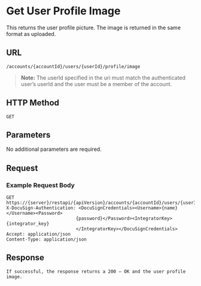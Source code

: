 # Get User Profile Image

This returns the user profile picture. The image is returned in the same format as uploaded.

## URL

    /accounts/{accountId}/users/{userId}/profile/image

>**Note:** The userId specified in the uri must match the authenticated user’s userId and the user must be a member of the account.

## HTTP Method

    GET

## Parameters

No additional parameters are required.

## Request

### Example Request Body

    GET https://{server}/restapi/{apiVersion}/accounts/{accountId}/users/{userId}/profile/image
    X-DocuSign-Authentication: <DocuSignCredentials><Username>{name}</Username><Password>
                              {password}</Password><IntegratorKey>{integrator_key}
                              </IntegratorKey></DocuSignCredentials>
    Accept: application/json
    Content-Type: application/json

## Response

    If successful, the response returns a 200 – OK and the user profile image.
